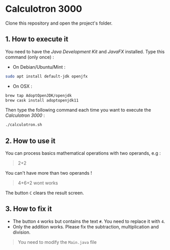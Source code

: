 # Calculotron 3000

Clone this repository and open the project's folder.

## 1. How to execute it

You need to have the *Java Development Kit* and *JavaFX* installed. Type this command (only once) :

* On Debian/Ubuntu/Mint :

``` bash
sudo apt install default-jdk openjfx
```

* On OSX :

``` bash
brew tap AdoptOpenJDK/openjdk
brew cask install adoptopenjdk11
```

Then type the following command each time you want to execute the *Calculotron 3000* :

``` bash
./calculotron.sh
```

## 2. How to use it

You can process basics mathematical operations with two operands, e.g :

> 2+2

You can't have more than two operands !

> 4+6+2 wont works

The button `C` clears the result screen.

## 3. How to fix it

* The button `4` works but contains the text `#`. You need to replace it with `4`.
* Only the addition works. Please fix the subtraction, multiplication and division.

> You need to modify the `Main.java` file
